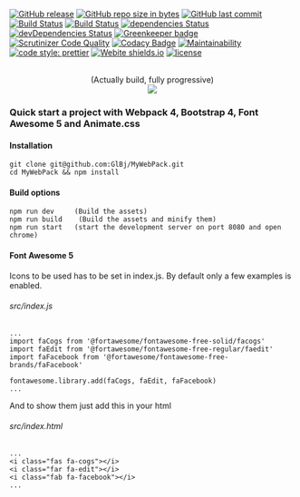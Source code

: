 [![GitHub release](https://img.shields.io/github/release/GlBj/MyWebPack.svg)](https://github.com/GlBj/MyWebPack)
[![GitHub repo size in bytes](https://img.shields.io/github/repo-size/GlBj/MyWebPack.svg)](https://github.com/GlBj/MyWebPack/archive/master.zip)
[![GitHub last commit](https://img.shields.io/github/last-commit/GlBj/MyWebPack.svg)](https://github.com/GlBj/MyWebPack/commits/master)
[![Build Status](https://travis-ci.org/GlBj/MyWebPack.svg?branch=master)](https://travis-ci.org/GlBj/MyWebPack)
[![Build Status](https://scrutinizer-ci.com/g/GlBj/MyWebPack/badges/build.png?b=master)](https://scrutinizer-ci.com/g/GlBj/MyWebPack/build-status/master)
[![dependencies Status](https://david-dm.org/GlBj/MyWebPack/status.svg)](https://david-dm.org/GlBj/MyWebPack)
[![devDependencies Status](https://david-dm.org/GlBj/MyWebPack/dev-status.svg)](https://david-dm.org/GlBj/MyWebPack?type=dev)
[![Greenkeeper badge](https://badges.greenkeeper.io/GlBj/MyWebPack.svg)](https://greenkeeper.io/)
[![Scrutinizer Code Quality](https://scrutinizer-ci.com/g/GlBj/MyWebPack/badges/quality-score.png?b=master)](https://scrutinizer-ci.com/g/GlBj/MyWebPack/?branch=master)
[![Codacy Badge](https://api.codacy.com/project/badge/Grade/ecdc0916f3024e9c94064f08661549d2)](https://www.codacy.com/app/GlBj/MyWebPack?utm_source=github.com&utm_medium=referral&utm_content=GlBj/MyWebPack&utm_campaign=Badge_Grade)
[![Maintainability](https://api.codeclimate.com/v1/badges/1f0a70b84567c6694d4b/maintainability)](https://codeclimate.com/github/GlBj/MyWebPack/maintainability)
[![code style: prettier](https://img.shields.io/badge/code_style-prettier-ff69b4.svg?style=flat-square)](https://github.com/prettier/prettier)
[![Webite shields.io](https://img.shields.io/website-up-down-brightgreen-red/http/shields.io.svg)](https://sajt.online/)
[![license](https://img.shields.io/badge/license-MIT-brightgreen.svg)](https://github.com/GlBj/MyWebPack/blob/master/LICENSE)

<p align="center">
   <br>
  (Actually build, fully progressive)
  <br>
  <img src="https://github.com/GlBj/MyWebPack/blob/master/src/images/sajt.online.gif">
</p>

### Quick start a project with Webpack 4, Bootstrap 4, Font Awesome 5 and Animate.css

#### Installation

```
git clone git@github.com:GlBj/MyWebPack.git
cd MyWebPack && npm install
```

#### Build options

```
npm run dev     (Build the assets)
npm run build    (Build the assets and minify them)
npm run start   (start the development server on port 8080 and open chrome)
```

#### Font Awesome 5

Icons to be used has to be set in index.js. By default only a few examples is enabled.

###### src/index.js

```
...
import faCogs from '@fortawesome/fontawesome-free-solid/facogs'
import faEdit from '@fortawesome/fontawesome-free-regular/faedit'
import faFacebook from '@fortawesome/fontawesome-free-brands/faFacebook'

fontawesome.library.add(faCogs, faEdit, faFacebook)
...
```

And to show them just add this in your html

###### src/index.html

```
...
<i class="fas fa-cogs"></i>
<i class="far fa-edit"></i>
<i class="fab fa-facebook"></i>
...
```
